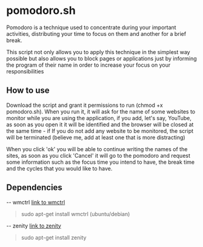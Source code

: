 # pomodoro.sh
Pomodoro is a technique used to concentrate during your important activities, distributing your time to focus on them and another for a brief break.

This script not only allows you to apply this technique in the simplest way possible but also allows you to block pages or applications just by informing the program of their name in order to increase your focus on your responsibilities

## How to use
Download the script and grant it permissions to run (chmod +x pomodoro.sh). When you run it, it will ask for the name of some websites to monitor while you are using the application, if you add, let's say, YouTube, as soon as you open it it will be identified and the browser will be closed at the same time - if If you do not add any website to be monitored, the script will be terminated (believe me, add at least one that is more distracting)

 When you click 'ok' you will be able to continue writing the names of the sites, as soon as you click 'Cancel' it will go to the pomodoro and request some information such as the focus time you intend to have, the break time and the cycles that you would like to have.

## Dependencies
-- wmctrl [link to wmctrl](https://linux.die.net/man/1/wmctrl)  
> sudo apt-get install wmctrl (ubuntu/debian)

-- zenity [link to zenity](https://help.gnome.org/users/zenity/stable/)
> sudo apt-get install zenity
